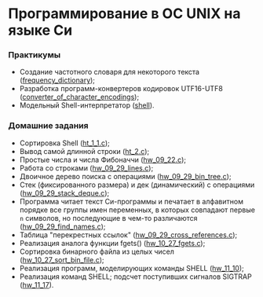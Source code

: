 # Программирование в ОС UNIX на языке Си
### Практикумы
- Создание частотного словаря для некоторого текста ([frequency_dictionary](.//projects/frequency_dictionary));
- Разработка программ-конвертеров кодировок UTF16-UTF8 ([converter_of_character_encodings](.//projects/converter_of_character_encodings));
- Модельный Shell-интерпретатор ([shell](.//projects/shell)).

### Домашние задания
- Сортировка Shell ([ht_1_1.c](./hw_09_08/ht_1_1.c));
- Вывод самой длинной строки ([ht_2.c](./hw_09_15/ht_2.c));
- Простые числа и числа Фибоначчи ([hw_09_22.c](./hw_09_22/hw_09_22.c));
- Работа со строками ([hw_09_29_lines.c](./hw_09_29/hw_09_29_lines.c));
- Двоичное дерево поиска с операциями ([hw_09_29_bin_tree.c](./hw_09_29/hw_09_29_bin_tree.c));
- Стек (фиксированного размера) и дек (динамический) с операциями ([hw_09_29_stack_deque.c](./hw_09_29/hw_09_29_stack_deque.c));
- Программа читает текст Си-программы и печатает в алфавитном порядке все группы имен переменных, в которых совпадают первые `n` символов, но последующие в чем-то различаются ([hw_09_29_find_names.c](./hw_09_29/hw_09_29_find_names.c));
- Таблица "перекрестных ссылок" ([hw_09_29_cross_references.c](./hw_09_29/hw_09_29_cross_references.c));
- Реализация аналога функции fgets() ([hw_10_27_fgets.c](./hw_10_27/hw_10_27_fgets.c));
- Сортировка бинарного файла из целых чисел ([hw_10_27_sort_bin_file.c](./hw_10_27/hw_10_27_sort_bin_file.c));
- Реализация программ, моделирующих команды SHELL ([hw_11_10](./hw_11_10));
- Реализация команд SHELL; подсчет поступивших сигналов SIGTRAP ([hw_11_17](./hw_11_17)).
